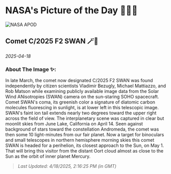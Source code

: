 
# NASA's Picture of the Day 🧑‍🚀💫

  ![NASA APOD](https://apod.nasa.gov/apod/image/2504/C2025_F2SWAN_20250414_DEBartlett.jpg)
  
  ## Comet C/2025 F2 SWAN 🪄🌌
  
  _2025-04-18_
  
  ### About The Image ✨: 
  
  In late March, the comet now designated C/2025 F2 SWAN was found independently by citizen scientists Vladimir Bezugly, Michael Mattiazzo, and Rob Matson while examining publicly available image data from the Solar Wind ANisotropies (SWAN) camera on the sun-staring SOHO spacecraft. Comet SWAN's coma, its greenish color a signature of diatomic carbon molecules fluorescing in sunlight, is at lower left in this telescopic image. SWAN's faint ion tail extends nearly two degrees toward the upper right across the field of view. The interplanetary scene was captured in clear but moonlit skies from June Lake, California on April 14. Seen against background of stars toward the constellation Andromeda, the comet was then some 10 light-minutes from our fair planet. Now a target for binoculars and small telescopes in northern hemisphere morning skies this comet SWAN is headed for a perihelion, its closest approach to the Sun, on May 1. That will bring this visitor from the distant Oort cloud almost as close to the Sun as the orbit of inner planet Mercury.
  
  
  
  > _Last Updated: 4/18/2025, 2:16:25 PM (in GMT)_
  